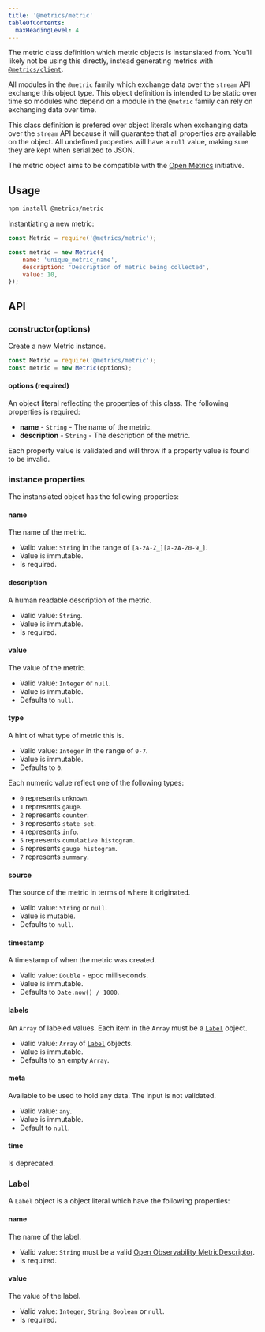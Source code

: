 ```yaml
---
title: '@metrics/metric'
tableOfContents:
  maxHeadingLevel: 4
---
```


The metric class definition which metric objects is instansiated from. You'll likely not be using this directly, instead generating metrics with [`@metrics/client`](../client).


All modules in the `@metric` family which exchange data over the `stream` API exchange
this object type. This object definition is intended to be static over time so modules
who depend on a module in the `@metric` family can rely on exchanging data over time.

This class definition is prefered over object literals when exchanging data over the
`stream` API because it will guarantee that all properties are available on the
object. All undefined properties will have a `null` value, making sure they are kept
when serialized to JSON.

The metric object aims to be compatible with the [Open Metrics](https://github.com/OpenObservability/OpenMetrics)
initiative.

## Usage

```bash
npm install @metrics/metric
```

Instantiating a new metric:

```js
const Metric = require('@metrics/metric');

const metric = new Metric({
    name: 'unique_metric_name',
    description: 'Description of metric being collected',
    value: 10,
});
```

## API

### constructor(options)

Create a new Metric instance.

  ```js
 const Metric = require('@metrics/metric');
 const metric = new Metric(options);
 ```

#### options (required)

An object literal reflecting the properties of this class. The following properties
is required:

 * **name** - `String` - The name of the metric.
 * **description** - `String` - The description of the metric.

Each property value is validated and will throw if a property value is found to be invalid.

### instance properties

The instansiated object has the following properties:

#### name

The name of the metric.

 * Valid value: `String` in the range of `[a-zA-Z_][a-zA-Z0-9_]`.
 * Value is immutable.
 * Is required.

#### description

A human readable description of the metric.

 * Valid value: `String`.
 * Value is immutable.
 * Is required.

#### value

The value of the metric.

 * Valid value: `Integer` or `null`.
 * Value is immutable.
 * Defaults to `null`.

#### type

A hint of what type of metric this is.

 * Valid value: `Integer` in the range of `0-7`.
 * Value is immutable.
 * Defaults to `0`.

Each numeric value reflect one of the following types:

 * `0` represents `unknown`.
 * `1` represents `gauge`.
 * `2` represents `counter`.
 * `3` represents `state_set`.
 * `4` represents `info`.
 * `5` represents `cumulative histogram`.
 * `6` represents `gauge histogram`.
 * `7` represents `summary`.

#### source

The source of the metric in terms of where it originated.

 * Valid value: `String` or `null`.
 * Value is mutable.
 * Defaults to `null`.

#### timestamp

A timestamp of when the metric was created.

 * Valid value: `Double` - epoc milliseconds.
 * Value is immutable.
 * Defaults to `Date.now() / 1000`.

#### labels

An `Array` of labeled values. Each item in the `Array` must be a
[`Label`](#label) object.

 * Valid value: `Array` of [`Label`](#label) objects.
 * Value is immutable.
 * Defaults to an empty `Array`.

#### meta

Available to be used to hold any data. The input is not validated.

 * Valid value: `any`.
 * Value is immutable.
 * Default to `null`.

#### time

Is deprecated.

### Label

A `Label` object is a object literal which have the following properties:

#### name

The name of the label.

 * Valid value: `String` must be a valid [Open Observability MetricDescriptor](https://github.com/OpenObservability/OpenMetrics/blob/9a6db2a94dcf8dd84dd08a221e1b323e2b279f08/proto/openmetrics_data_model.proto#L42).
 * Is required.

#### value

The value of the label.

 * Valid value: `Integer`, `String`, `Boolean` or `null`.
 * Is required.

